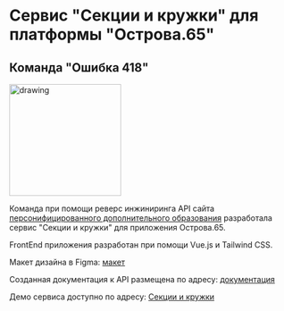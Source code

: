 # Сервис "Секции и кружки" для платформы "Острова.65"
## Команда "Ошибка 418"
<img src="https://github.com/user-attachments/assets/63ad1590-4895-455c-b817-502eeda54f70" alt="drawing" width="200"/>

Команда при помощи реверс инжиниринга API сайта [персонифицированного дополнительного образования](https://pfdo.ru/) разработала сервис "Секции и кружки" для приложения Острова.65. 

FrontEnd приложения разработан при помощи Vue.js и Tailwind CSS.

Макет дизайна в Figma: [макет](https://www.figma.com/design/NwRPSe6Xi5VUpsgGNOYZGd/Gorni-vozdyh-(Copy)?node-id=2001-4276&t=YegfbSthZiExyyPa-1)

Созданная документация к API размещена по адресу: [документация](http://pfdo-o65.site/build/index.html)

Демо сервиса доступно по адресу: [Секции и кружки](http://pfdo-o65.site/index.html)
